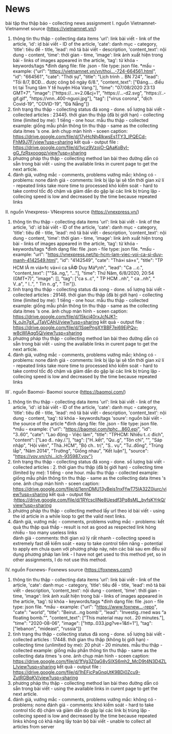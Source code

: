 # News
 bài tập thu thập báo - collecting news assignment
 I. nguồn Vietnamnet- Vietnamnet source (https://vietnamnet.vn/)
 1. thông tin thu thập - collecting data items
    'url': link bài viết - link of the article,
    'id': id bài viết - ID of the article,
    'cate': danh mục - category,
    'title': tiêu đề - title,
    'lead': mô tả bài viết - description,
    'content_text': nội dung - content,
    'time': thời gian - time,
    'image': link ảnh xuất hiện trong bài - links of images appeared in the article,
    'tag': từ khóa - keywords/tags
  *đinh dạng file: file .json - file type: json file.
  *mấu - example: {"url": "https://vietnamnet.vn/vn/thoi...-724-664561.html", "id": "664561", "cate": "Thời sự", "title": "Lịch trình .. BN 724", "lead": "Tối 8/7, BCĐ... được công bố ngày 6/8.", "content_text": ["Đáng.... điều trị tại Trung tâm Y tế huyện Hòa Vang."], "time": "07/08/2020 23:13 GMT+7", "image": ["https://...v=2.0&cj=1", "https://...-d2.svg", "https://..-gif.gif", "https://vnn..400-nguoi.jpg"], "tag": ["virus corona", "dịch Covid-19", "COVID-19", "Đà Nẵng"]}
 2. tình trạng thu thập - collecting status
  đã xong - done.
  số lượng bài viết - collected articles : 23445. 
  thời gian thu thập (đã bị giới hạn) - collecting time (limited by me): 1 tiếng - one hour.
  mẫu thu thập - collected example: giống mẫu phần thông tin thu thập - same as the collecting data itmes 's one.
  ảnh chụp màn hình - sceen caption: https://drive.google.com/file/d/17yHcNh4lkwsEs1TY3_IPQECd-FhM9J7F/view?usp=sharing
  kết quả - output file : https://drive.google.com/file/d/1ycz9VzojO-QAaKoByI-gG_fzRsxooqgz/view?usp=sharing
 3. phương pháp thu thập - collecting method
  lan bài theo đường dẫn có sẵn trong bài viết - using the available links in curent page to get the next article.
 4. đánh giá, vướng mắc - comments, problems
  vướng mắc: không có - problems: none
  đánh giá - comments:
   link bị lặp lại sẽ tốn thời gian xử lí - repeated links take more time to processed
   khó kiểm soát - hard to take control
   tốc độ chậm và giảm dần do gặp lại các link bị trùng lặp - collecing speed is low and decreased by the time because repeated links
  
  
 II. nguồn Vnexpress- VNexpress source (https://vnexpress.vn/)
 1. thông tin thu thập - collecting data items
    'url': link bài viết - link of the article,
    'id': id bài viết - ID of the article,
    'cate': danh mục - category,
    'title': tiêu đề - title,
    'lead': mô tả bài viết - description,
    'content_text': nội dung - content,
    'time': thời gian - time,
    'image': link ảnh xuất hiện trong bài - links of images appeared in the article,
    'tag': từ khóa - keywords/tags
  *đinh dạng file: file .json - file type: json file.
  *mấu - example: "url": "https://vnexpress.net/tp-hcm-lam-viec-voi-ca-si-duy-manh-4142549.html", "id": "4142549", "cate": "Thá»i sá»±", "title": "TP HCM lÃ m viá»‡c vá»›i ca sÄ© Duy Máº¡nh", "lead": "Ca ...c.", "content_text": ["\"Sá..ng,", "..."], "time": Thứ Năm, 6/8/2020, 20:54 (GMT+7)", "image": [], "tag": ["ca s..c", " TP HCM ..nh", " ca ..nh", " V..a", " l..", " Tin n..g", " Tin"]}.
 2. tình trạng thu thập - collecting status
  đã xong - done.
  số lượng bài viết - collected articles : 29148. 
  thời gian thu thập (đã bị giới hạn) - collecting time (limited by me): 1 tiếng - one hour.
  mẫu thu thập - collected example: giống mẫu phần thông tin thu thập - same as the collecting data itmes 's one.
  ảnh chụp màn hình - sceen caption: https://drive.google.com/file/d/15kci40rxJcNJK1-N_oJn7gX_JTaVCAhU/view?usp=sharing
  kết quả - output file : https://drive.google.com/file/d/1SqePngXYBBF7ei69EjPQv-w8cWIAqg5Q/view?usp=sharing
 3. phương pháp thu thập - collecting method
  lan bài theo đường dẫn có sẵn trong bài viết - using the available links in curent page to get the next article.
 4. đánh giá, vướng mắc - comments, problems
  vướng mắc: không có - problems: none
  đánh giá - comments:
   link bị lặp lại sẽ tốn thời gian xử lí - repeated links take more time to processed
   khó kiểm soát - hard to take control
   tốc độ chậm và giảm dần do gặp lại các link bị trùng lặp - collecing speed is low and decreased by the time because repeated links
  
  
 III`. nguồn Baomoi- Baomoi source (https://baomoi.com/)
 1. thông tin thu thập - collecting data items
    'url': link bài viết - link of the article,
    'id': id bài viết - ID of the article,
    'cate': danh mục - category,
    'title': tiêu đề - title,
    'lead': mô tả bài viết - description,
    'content_text': nội dung - content,
    'tag': từ khóa - keywords/tags
    'soure': nguồn bài viết - the source of the article
  *đinh dạng file: file .json - file type: json file.
  *mấu - example: {"url": "https://baomoi.com/tphc...860.epi", "id": "3..60", "cate": "Lao động - Việc làm", "title": "TPHCM: Nhiều t..c đích", "content": ["Lao đ.. này./."], "tag": ["H..kết", "Qu..g", "Tôn chỉ", "", "Sáp nhập", "Hội viên", "Thà..HCM", "Bộ ch.. trị", "S.. vụ", "Tư..đồng", "Trùng lắp", "Năm 2014", "Trưởng", "Giống nhau", "Kết luận"], "source": "https://vov.vn/chi...ich-935987.vov"}
 2. tình trạng thu thập - collecting status
  đã xong - done.
  số lượng bài viết - collected articles : 2. 
  thời gian thu thập (đã bị giới hạn) - collecting time (limited by me): 1 tiếng - one hour.
  mẫu thu thập - collected example: giống mẫu phần thông tin thu thập - same as the collecting data itmes 's one.
  ảnh chụp màn hình - sceen caption: https://drive.google.com/file/d/1ennDMU13yBeis1nxFfwT75IA32Z0iurc/view?usp=sharing
  kết quả - output file :https://drive.google.com/file/d/1RYcscIINe8Uesdf3Pq8sML_byfsKYrkQ/view?usp=sharing
 3. phương pháp thu thập - collecting method
  lấy url theo id bài viết - using the id article in a while loop to get the valid next links.
 4. đánh giá, vướng mắc - comments, problems
  vướng mắc - problems: 
    kết quả thu thập quá thấp - result is not as good as respected
    link hỏng nhiều - too many useless links   
  đánh giá - comments:
   thời gian xử lý rất nhanh - collecting speed is extremely fast
   dễ kiểm soát - easy to take control
   tiềm năng - potential to apply
   em chưa quen với phương pháp này, nên các bài sau em đều sử dụng phương pháp lan link - I have not get used to this method yet, so in other assignments, I do not use this method.
   
   
 IV. nguồn Foxnews- Foxnews source (https://foxnews.com/)
 1. thông tin thu thập - collecting data items
    'url': link bài viết - link of the article,
    'cate': danh mục - category,
    'title': tiêu đề - title,
    'lead': mô tả bài viết - description,
    'content_text': nội dung - content,
    'time': thời gian - time,
    'image': link ảnh xuất hiện trong bài - links of images appeared in the article,
    'tag': từ khóa - keywords/tags
  *đinh dạng file: file .json - file type: json file.
  *mấu - example: {"url": "https://www.foxnew...-repo", "cate": "world", "title": "Beirut...ng bomb'", "lead": "Investig..rned was “a floating bomb.”", "content_text": ["This material may not.. 20 minutes."], "time": "2020-08-06", "image": ["http..033.jpg?ve=1&tl=1"], "tag": ["lebanon", "mideast", "russia"]}
 2. tình trạng thu thập - collecting status
  đã xong - done.
  số lượng bài viết - collected articles : 17448. 
  thời gian thu thập (không bị giới hạn) - collecting time (unlimited by me): 20 phút - 20 minutes.
  mẫu thu thập - collected example: giống mẫu phần thông tin thu thập - same as the collecting data itmes 's one.
  ảnh chụp màn hình - sceen caption: https://drive.google.com/file/d/1fVg3Z0aG8vSlXS6mh2_McD9t4N3D4ZLL/view?usp=sharing
  kết quả - output file : https://drive.google.com/file/d/1hEFicPaGnqUtK9BDi0Zcu9-ZutRGBqKV/view?usp=sharing
 3. phương pháp thu thập - collecting method
  lan bài theo đường dẫn có sẵn trong bài viết - using the available links in curent page to get the next article.
 4. đánh giá, vướng mắc - comments, problems
  vướng mắc: không có - problems: none
  đánh giá - comments:
   khó kiểm soát - hard to take control
   tốc độ chậm và giảm dần do gặp lại các link bị trùng lặp - collecing speed is low and decreased by the time because repeated links
   không có khả năng lấy toàn bộ bài viết - unable to collect all articles from server
  
  
 
